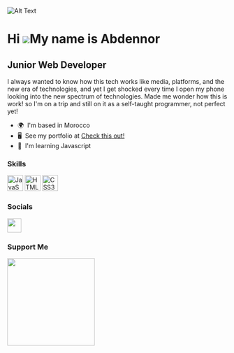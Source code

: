 ![Alt Text](https://media.giphy.com/media/vFKqnCdLPNOKc/giphy.gif)

Hi ![](https://user-images.githubusercontent.com/18350557/176309783-0785949b-9127-417c-8b55-ab5a4333674e.gif)My name is Abdennor
================================================================================================================================

Junior Web Developer
--------------------

I always wanted to know how this tech works like media, platforms, and the new era of technologies, and yet I get shocked every time I open my phone looking into the new spectrum of technologies. Made me wonder how this is work! so I'm on a trip and still on it as a self-taught programmer, not perfect yet!

* 🌍  I'm based in Morocco
* 🖥️  See my portfolio at [Check this out!](http://abdennor.vercel.app)
* 🧠  I'm learning Javascript

### Skills


<p align="left">
<a href="https://developer.mozilla.org/en-US/docs/Web/JavaScript" target="_blank" rel="noreferrer"><img src="https://raw.githubusercontent.com/danielcranney/readme-generator/main/public/icons/skills/javascript-colored.svg" width="36" height="36" alt="JavaScript" /></a>
<a href="https://developer.mozilla.org/en-US/docs/Glossary/HTML5" target="_blank" rel="noreferrer"><img src="https://raw.githubusercontent.com/danielcranney/readme-generator/main/public/icons/skills/html5-colored.svg" width="36" height="36" alt="HTML5" /></a>
<a href="https://www.w3.org/TR/CSS/#css" target="_blank" rel="noreferrer"><img src="https://raw.githubusercontent.com/danielcranney/readme-generator/main/public/icons/skills/css3-colored.svg" width="36" height="36" alt="CSS3" /></a>
</p>


### Socials

<p align="left"> <a href="https://www.twitter.com/NORMAN3923" target="_blank" rel="noreferrer"><img src="https://raw.githubusercontent.com/danielcranney/readme-generator/main/public/icons/socials/twitter.svg" width="32" height="32" /></a></p>

### Support Me

<a href="https://www.buymeacoffee.com/nrzy12"><img src="https://cdn.buymeacoffee.com/buttons/v2/default-yellow.png" width="200" /></a>
